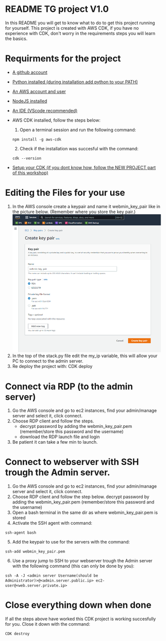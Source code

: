 # README TG project V1.0

In this README you will get to know what to do to get this project running for yourself.
This project is created with AWS CDK, if you have no experience with CDK, don't worry in the requirements steps you will learn the basics.


# Requirments for the project
- [A github account](https://github.com/)
- [Python installed (during installation add python to your PATH)](https://www.python.org/downloads/)
- [An AWS account and user](https://aws.amazon.com/)
- [NodeJS installed](https://nodejs.org/en/)
- [An IDE (VScode recommended)](https://code.visualstudio.com/)
- AWS CDK installed, follow the steps below:
    1. Open a terminal session and run the following command: 
    ```
    npm install -g aws-cdk
    ```

    2. Check if the installation was succesful with the command: 
    ```
    cdk --version
    ```
- [Setup your CDK (if you dont know how, follow the NEW PROJECT part of this workshop)](https://cdkworkshop.com/30-python/20-create-project.html)


# Editing the Files for your use
1. In the AWS console create a keypair and name it webmin_key_pair like in the picture below. (Remember where you store the key pair.)
![Keypair creation](../overview/Images/create_keypair.png)
2. In the top of the stack.py file edit the my_ip variable, this will allow your PC to connect to the admin server.
3. Re deploy the project with: CDK deploy


# Connect via RDP (to the admin server)
1. Go the AWS console and go to ec2 instances, find your admin/manage server and select it, click connect.
2. Choose RDP client and follow the steps.
    - decrypt password by adding the webmin_key_pair.pem (remember/store this password and the username)
    - download the RDP launch file and login
3. Be patient it can take a few min to launch.


# Connect to webserver with SSH trough the Admin server.
1. Go the AWS console and go to ec2 instances, find your admin/manage server and select it, click connect.
2. Choose RDP client and follow the step below.
    decrypt password by adding the webmin_key_pair.pem (remember/store this password and the username)
3. Open a bash terminal in the same dir as where webmin_key_pair.pem is stored
4. Activate the SSH agent with command:
```
ssh-agent bash
```
5. Add the keypair to use for the servers with the command: 
```
ssh-add webmin_key_pair.pem
```
6. Use a proxy jump to SSH to your webserver trough the Admin server with the following command (this can only be done by you):
```
ssh -A -J <admin server Username(should be Administrator)>@<admin.server.public.ip> ec2-user@<web.server.private.ip>
```

# Close everything down when done
If all the steps above have worked this CDK project is working succesfully for you.
Close it down with the command:
```
CDK destroy
```